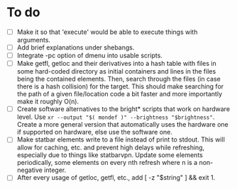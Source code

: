 # To do
- [ ] Make it so that 'execute' would be able to execute things with arguments.
- [ ] Add brief explanations under shebangs.
- [ ] Integrate -pc option of dmenu into usable scripts.
- [ ] Make getfl, getloc and their derivatives into a hash table with files in some hard-coded directory as initial containers and lines in the files being the contained elements. Then, search through the files (in case there is a hash collision) for the target. This should make searching for the path of a given file/location code a bit faster and more importantly make it roughly O(n).
- [ ] Create software alternatives to the bright\* scripts that work on hardware level. Use `xr --output "$( mondef )" --brightness "$brightness"`. Create a more general version that automatically uses the hardware one if supported on hardware, else use the software one.
- [ ] Make statbar elements write to a file instead of print to stdout. This will allow for caching, etc. and prevent high delays while refreshing, especially due to things like statbarvpn. Update some elements periodically, some elements on every nth refresh where n is a non-negative integer.
- [ ] After every usage of getloc, getfl, etc., add [ -z "$string" ] && exit 1.
